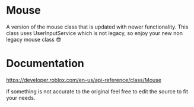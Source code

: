 # Mouse
A version of the mouse class that is updated with newer functionality. This class uses UserInputService which is not legacy, so enjoy your new non legacy mouse class :sunglasses:

# Documentation
https://developer.roblox.com/en-us/api-reference/class/Mouse

if something is not accurate to the original feel free to edit the source to fit your needs.
